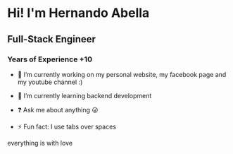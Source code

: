 # Hi! I'm Hernando Abella

## Full-Stack Engineer

### Years of Experience +10
  

- 🔭 I’m currently working on my personal website, my facebook page and my youtube channel :)  
  

- 🌱 I’m currently learning backend development  
  

- ❓ Ask me about anything 😜  
  

- ⚡ Fun fact: I use tabs over spaces  

everything is with love
